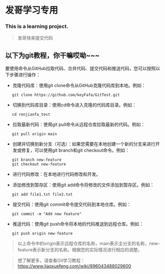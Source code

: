 # 发哥学习专用
### This is a learning project.

> 发哥快来提交代码

## 以下为git教程，你干嘛哎呦~~~

要使用命令从GitHub拉取代码、合并代码、提交代码和推送代码，您可以按照以下步骤进行操作：

- 克隆代码库：使用git clone命令从GitHub克隆代码库到本地。例如：
 ```
    git clone https://github.com/keyFafa/GitTest.git
 ```
- 切换到代码库目录：使用cd命令进入克隆的代码库目录。例如：
```
   cd renjianfa_test
```
- 拉取最新代码：使用git pull命令从远程仓库拉取最新的代码。例如：
```
   git pull origin main
```
- 创建并切换到新分支（可选）：如果您需要在本地创建一个新的分支来进行开发或修复，可以使用git branch和git checkout命令。例如：
```
   git branch new-feature
   git checkout new-feature
```
- 进行代码修改：在本地进行代码修改和开发。

- 添加修改到暂存区：使用git add命令将修改的文件添加到暂存区。例如：
```
   git add file1.txt file2.txt
```
- 提交代码：使用git commit命令提交代码到本地仓库。例如：
```
   git commit -m "Add new feature"
```
- 推送代码：使用git push命令将本地的代码推送到远程仓库。例如：
```
   git push origin new-feature
```

> 以上命令中的origin表示远程仓库的名称，main表示主分支的名称，new-feature表示新分支的名称。根据您的实际情况进行相应的调整。

> 想了解更多，请查看Git学习教程：https://www.liaoxuefeng.com/wiki/896043488029600

